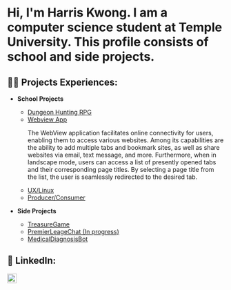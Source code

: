 <h1>Hi, I'm Harris Kwong. I am a computer science student at Temple University. This profile consists of school and side projects.

<h2>👨‍💻 Projects Experiences:</h2>

- <b>School Projects</b>
  - [Dungeon Hunting RPG](https://github.com/cis3296s23/project-01-dungeon-hunting)
  - [Webview App](https://github.com/TempleCIS3515/assignment-10-harriskwong1208)
    <p>The WebView application facilitates online connectivity for users, enabling them to access various websites. Among its capabilities are the ability to add multiple tabs and bookmark sites, as well as share websites via email, text message, and more. Furthermore, when in landscape mode, users can access a list of presently opened tabs and their corresponding page titles. By selecting a page title from the list, the user is seamlessly redirected to the desired tab.</p>
  - [UX/Linux](https://github.com/harriskwong1208/LinuxShell)
  - [Producer/Consumer](https://github.com/harriskwong1208/ProducerConsumer)


- <b>Side Projects</b>
  - [TreasureGame](https://github.com/harriskwong1208/TreasureGame)
  - [PremierLeageChat (In progress)](https://github.com/harriskwong1208/PremierLeagueChat)
  - [MedicalDiagnosisBot](https://github.com/harriskwong1208/MedicalDiagnosisBot)

  






<h2> 🤳 LinkedIn:</h2>


[<img align="left" alt="HarrisKwong | LinkedIn" width="22px" src="https://cdn.jsdelivr.net/npm/simple-icons@v3/icons/linkedin.svg" />][linkedin]


[linkedin]:https://www.linkedin.com/in/harris-kwong/

